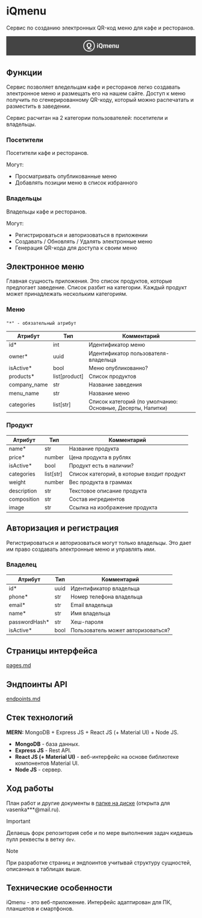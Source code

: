 # iQmenu

Сервис по созданию электронных QR-код меню для кафе и ресторанов.

<div align=center>
  <img src="docs/assets/logo-line.svg" />
</div>

## Функции

Сервис позволяет вледельцам кафе и ресторанов легко создавать электронное меню и размещать его на нашем сайте. Доступ к меню получить по сгенерированному QR-коду, который можно распечатать и разместить в заведении.

Сервис расчитан на 2 категории пользователей: посетители и владельцы.

### Посетители

Посетители кафе и ресторанов.

Могут:
- Просматривать опубликованные меню
- Добавлять позиции меню в список избранного

### Владельцы

Владельцы кафе и ресторанов.

Могут:
- Регистрироваться и авторизоваться в приложении
- Создавать / Обновлять / Удалять электронные меню
- Генерация QR-кода для доступа к своим меню

## Электронное меню

Главная сущность приложения. Это список продуктов, которые предлогает заведение. Список разбит на категории. Каждый продукт может принадлежать нескольким категориям.

### Меню

`"*" - обязательный атрибут`

Атрибут | Тип | Комментарий
---|---|---
id* | int | Идентификатор меню
owner* | uuid | Идентификатор пользователя-владельца
isActive* | bool | Меню опубликованно?
products* | list[product] | Список продуктов
company_name | str | Название заведения
menu_name | str | Название меню
categories | list[str] | Список категорий (по умолчанию: Основные, Десерты, Напитки)

### Продукт

Атрибут | Тип | Комментарий
---|---|---
name* | str | Название продукта
price* | number | Цена продукта в рублях
isActive* | bool | Продукт есть в наличии?
categories | list[str] | Список категорий, в которые входит продукт
weight | number | Вес продукта в граммах
description | str | Текстовое описание продукта
composition | str | Состав ингредиентов
image | str | Ссылка на изображение продукта

## Авторизация и регистрация

Регистрироваться и авторизоваться могут только владельцы. Это дает им право создавать электронные меню и управлять ими.

### Владелец

Атрибут | Тип | Комментарий
---|---|---
id* | uuid | Идентификатор владельца
phone* | str | Номер телефона владельца
email* | str | Email владельца
name* | str | Имя владельца
passwordHash* | str | Хеш-пароля
isActive* | bool | Пользователь может авторизоваться?

## Страницы интерфейса

[pages.md](/docs/pages.md)

## Эндпоинты API

[endpoints.md](/docs/endpoints.md)

## Стек технологий

**MERN:** MongoDB + Express JS + React JS (+ Material UI) + Node JS.

- **MongoDB** - база данных.
- **Express JS** - Rest API.
- **React JS (+ Material UI)** - веб-интерфейс на основе библиотеке компонентов Material UI.
- **Node JS** - сервер.

## Ход работы

План работ и другие документы в [папке на диске](https://drive.google.com/drive/folders/1uhOXl5HWSEQCH_ULBHB0_cz0Zdm2dqIZ?usp=sharing) (открыта для vasenka***@mail.ru).

> [!IMPORTANT]
> Делаешь форк репозитория себе и по мере выполнения задач кидаешь пулл реквесты в ветку `dev`.

> [!NOTE]
> При разработке страниц и эндпоинтов учитывай структуру сущностей, описанных в таблицах выше.

## Технические особенности

iQmenu - это веб-приложение. Интерфейс адаптирован для ПК, планшетов и смартфонов.
